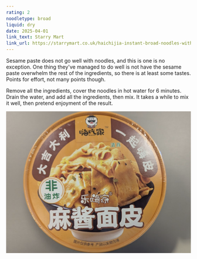 ```yaml
---
rating: 2
noodletype: broad
liquid: dry
date: 2025-04-01
link_text: Starry Mart
link_url: https://starrymart.co.uk/haichijia-instant-broad-noodles-with-sesame-paste-140g.html
---
```


Sesame paste does not go well with noodles, and this is one is no exception. One thing they've managed to do well is not have the sesame paste overwhelm the rest of the ingredients, so there is at least some tastes. Points for effort, not many points though. 

Remove all the ingredients, cover the noodles in hot water for 6 minutes. Drain the water, and add all the ingredients, then mix. It takes a while to mix it well, then pretend enjoyment of the result. 

![](images/076.png)